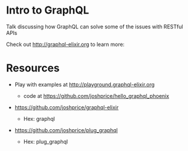# Intro to GraphQL

Talk discussing how GraphQL can solve some of the issues with RESTful APIs

Check out http://graphql-elixir.org to learn more:

# Resources

* Play with examples at http://playground.graphql-elixir.org
  - code at https://github.com/joshprice/hello_graphql_phoenix

* https://github.com/joshprice/graphql-elixir
  - Hex: graphql
* https://github.com/joshprice/plug_graphql
  - Hex: plug_graphql
